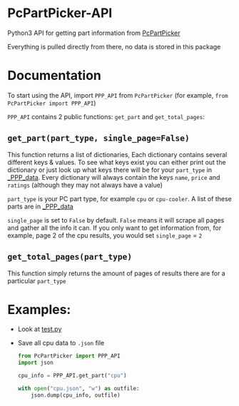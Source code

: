# PcPartPicker-API

Python3 API for getting part information from [PcPartPicker](https://uk.pcpartpicker.com)

Everything is pulled directly from there, no data is stored in this package

# Documentation

To start using the API, import `PPP_API` from `PcPartPicker` (for example, `from PcPartPicker import PPP_API`)

`PPP_API` contains 2 public functions: `get_part` and `get_total_pages`:

## `get_part(part_type, single_page=False)`

This function returns a list of dictionaries, Each dictionary contains several different keys & values. To see what keys exist you can either print out the dictionary or just look up what keys there will be for your `part_type` in [_PPP_data](https://github.com/thatguywiththatname/PcPartPicker-API/blob/master/PcPartPicker/_PPP_data.py). Every dictionary will always contain the keys `name`, `price` and `ratings` (although they may not always have a value)

`part_type` is your PC part type, for example `cpu` or `cpu-cooler`. A list of these parts are in [_PPP_data](https://github.com/thatguywiththatname/PcPartPicker-API/blob/master/PcPartPicker/_PPP_data.py)

`single_page` is set to `False` by default. `False` means it will scrape all pages and gather all the info it can. If you only want to get information from, for example, page 2 of the cpu results, you would set `single_page` = `2`

## `get_total_pages(part_type)`

This function simply returns the amount of pages of results there are for a particular `part_type`

# Examples:

- Look at [test.py](https://github.com/thatguywiththatname/PcPartPicker-API/blob/master/test.py)
 
- Save all cpu data to `.json` file
	```python
	from PcPartPicker import PPP_API
	import json

	cpu_info = PPP_API.get_part("cpu")

	with open("cpu.json", "w") as outfile:
	    json.dump(cpu_info, outfile)
	```
